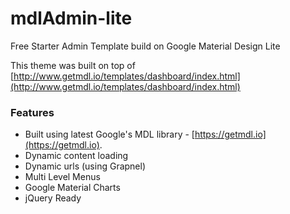 # mdlAdmin-lite
Free Starter Admin Template build on Google Material Design Lite

This theme was built on top of [http://www.getmdl.io/templates/dashboard/index.html](http://www.getmdl.io/templates/dashboard/index.html)

### Features
- Built using latest Google's MDL library - [https://getmdl.io](https://getmdl.io). 
- Dynamic content loading
- Dynamic urls (using Grapnel)
- Multi Level Menus
- Google Material Charts
- jQuery Ready



